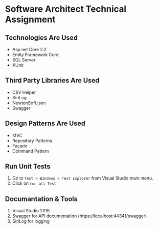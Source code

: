 # Software Architect Technical Assignment

## Technologies Are Used
* Asp.net Core 2.2
* Entity Framework Core
* SQL Server
* XUnit

## Third Party Libraries Are Used
* CSV Helper
* SiriLog
* NewtonSoft.json
* Swagger

## Design Patterns Are Used
* MVC
* Repository Patterns
* Façade
* Command Pattern

## Run Unit Tests
1. Go to `Test > Windows > Test Explorer` from Visual Studio main menu.
2. Click on `run all Test`

## Documantation & Tools
1. Visual Studio 2019
2. Swagger for API documentation (https://localhost:44341/swagger)
3. SiriLog for logging

